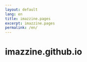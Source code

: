 ```yaml
---
layout: default
lang: en
title: imazzine.pages
excerpt: imazzine.pages
permalink: /en/
---
```


# imazzine.github.io